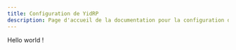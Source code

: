 ```yaml
---
title: Configuration de YidRP
description: Page d'accueil de la documentation pour la configuration de notre base.
---
```

Hello world !